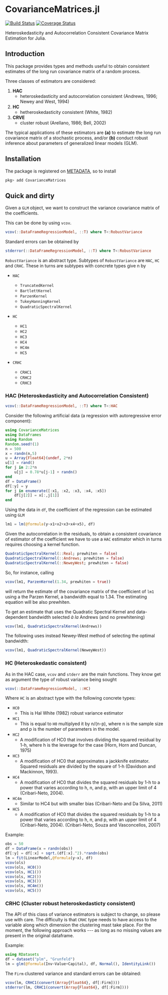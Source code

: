 # CovarianceMatrices.jl

[![Build Status](https://travis-ci.org/gragusa/CovarianceMatrices.jl.svg?branch=master)](https://travis-ci.org/gragusa/CovarianceMatrices.jl)
[![Coverage Status](https://coveralls.io/repos/gragusa/CovarianceMatrices.jl/badge.svg?branch=master&service=github)](https://coveralls.io/github/gragusa/CovarianceMatrices.jl?branch=master)

Heteroskedasticity and Autocorrelation Consistent Covariance Matrix Estimation for Julia.

## Introduction

This package provides types and methods useful to obtain consistent estimates of the long run covariance matrix of a random process.

Three classes of estimators are considered:

1. **HAC** 
    - heteroskedasticity and autocorrelation consistent (Andrews, 1996; Newey and West, 1994)
2. **HC**  
    - hetheroskedasticity consistent (White, 1982)
3. **CRVE** 
    - cluster robust (Arellano, 1986; Bell, 2002)

The typical applications of these estimators are __(a)__ to estimate the long run covariance matrix of a stochastic process, and/or __(b)__ conduct robust inference about parameters of generalized linear models (GLM).


## Installation

The package is registered on [METADATA](http::/github.com/JuliaLang/METADATA.jl), so to install
```julia
pkg> add CovarianceMatrices
```

## Quick and dirty

Given a `GLM` object, we want to construct the variance covariance matrix of the coefficients.

This can be done by using `vcov`. 

```julia
vcov(::DataFrameRegressionModel, ::T) where T<:RobustVariance
```
Standard errors can be obtained by 
```julia
stderror(::DataFrameRegressionModel, ::T) where T<:RobustVariance
```

`RobustVariance` is an abstract type. Subtypes of `RobustVariance` are `HAC`, `HC` and `CRHC`. These in turns are subtypes with concrete types give n by

- `HAC`
    - `TruncatedKernel`
    - `BartlettKernel`
    - `ParzenKernel`
    - `TukeyHanningKernel`
    - `QuadraticSpectralKernel `

- `HC`
    - `HC1`
    - `HC2`
    - `HC3`
    - `HC4`
    - `HC4m`
    - `HC5`

- `CRHC`
    - `CRHC1`
    - `CRHC2`
    - `CRHC3`


### HAC (Heteroskedasticity and Autocorrelation Consistent)

```julia
vcov(::DataFrameRegressionModel, ::T) where T<:HAC
```

Consider the following artificial data (a regression with autoregressive error component):
```julia
using CovarianceMatrices
using DataFrames
using Random
Random.seed!(1)
n = 500
x = randn(n,5)
u = Array{Float64}(undef, 2*n)
u[1] = rand()
for j in 2:2*n
    u[j] = 0.78*u[j-1] + randn()
end
df = DataFrame()
df[:y] = y
for j in enumerate([:x1, :x2, :x3, :x4, :x5])
    df[j[2]] = x[:,j[1]]
end
```
Using the data in `df`, the coefficient of the regression can be estimated using `GLM`

```julia
lm1 = lm(@formula(y~x1+x2+x3+x4+x5), df)
```

Given the autocorrelation in the residuals, to obtain a consistent covariance of estimator of the coefficient we have to use a `HAC` estimator which in turns requires choosing a kernel function. 


```julia
QuadraticSpectralKernel(::Real; prewhiten = false)
QuadraticSpectralKernel(::Andrews; prewhiten = false)
QuadraticSpectralKernel(::NeweyWest; prewhiten = false)
```

So, for instance, calling

```julia
vcov(lm1, ParzenKernel(1.34, prewhiten = true))
```

will return the estimate of the covariance matrix of the coefficient of `lm1` using a the Parzen Kernel, a bandwidth equal to 1.34. The estimating equation will be also prewhiten. 


To get an estimate that uses the Quadratic Spectral Kernel and data-dependent bandwidth selected _à la_ Andrews (and no prewhitening)
```julia
vcov(lm1, QuadraticSpectralKernel(Andrews))
```
The following uses instead Newey-West method of selecting the optimal bandwidth:
```julia
vcov(lm1, QuadraticSpectralKernel(NeweyWest))
```


### HC (Heteroskedastic consistent)

As in the HAC case, `vcov` and `stderr` are the main functions. They know get as argument the type of robust variance being sought
```julia
vcov(::DataFrameRegressionModel, ::HC)
```
Where `HC` is an abstract type with the following concrete types:

- `HC0`
    - This is Hal White (1982) robust variance estimator
- `HC1`
    - This is equal to `H0` multiplyed it by n/(n-p), where n is the sample size and p is the number of parameters in the model.
- `HC2`
    - A modification of HC0 that involves dividing the squared residual by 1-h, where h is the leverage for the case (Horn, Horn and Duncan, 1975)
- `HC3`
    - A modification of HC0 that approximates a jackknife estimator. Squared residuals are divided by the square of 1-h (Davidson and Mackinnon, 1993).
- `HC4`
    - A modification of HC0 that divides the squared residuals by 1-h to a power that varies according to h, n, and p, with an upper limit of 4 (Cribari-Neto, 2004).
- `HC4m`
    - Similar to HC4 but with smaller bias (Cribari-Neto and Da Silva, 2011)
- `HC5`
    - A modification of HC0 that divides the squared residuals by 1-h to a power that varies according to h, n, and p, with an upper limit of 4 (Cribari-Neto, 2004). (Cribari-Neto, Souza and Vasconcellos, 2007)

Example:

```julia
obs = 50
df = DataFrame(x = randn(obs))
df[:y] = df[:x] + sqrt.(df[:x].^2).*randn(obs)
lm = fit(LinearModel,@formula(y~x), df)
vcov(ols)
vcov(ols, HC0())
vcov(ols, HC1())
vcov(ols, HC2())
vcov(ols, HC3())
vcov(ols, HC4m())
vcov(ols, HC5())
```


### CRHC (Cluster robust heteroskedasticty consistent)
The API of this class of variance estimators is subject to change, so please use with care. The difficulty is that `CRHC` type needs to have access to the variable along which dimension the clustering mast take place. For the moment, the following approach works --- as long as no missing values are present in the original dataframe.

Example:

```julia
using RDatasets
df = dataset("plm", "Grunfeld")
lm = glm(@formula(Inv~Value+Capital), df, Normal(), IdentityLink())
```

The `Firm` clustered variance and standard errors can be obtained: 

```julia
vcov(lm, CRHC1(convert(Array{Float64}, df[:Firm])))
stderror(lm, CRHC1(convert(Array{Float64}, df[:Firm])))
```